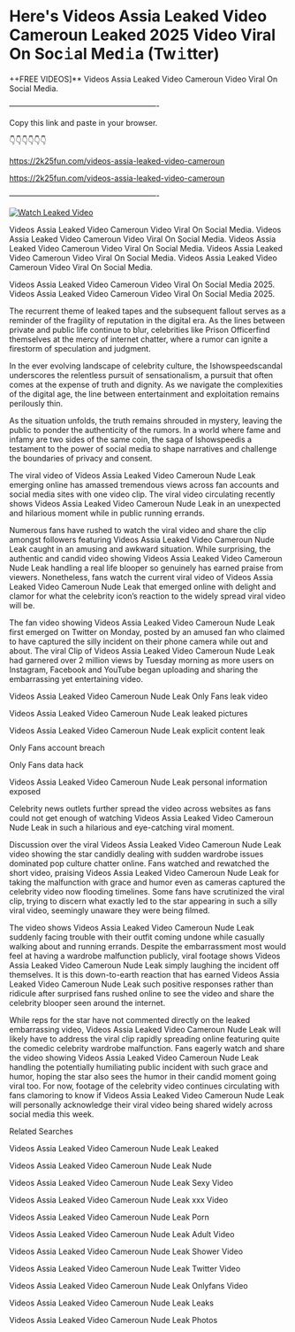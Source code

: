 # Here's Videos Assia Leaked Video Cameroun Leaked 2025 Video Viral On Soc𝚒al Med𝚒a (Tw𝚒tter)

++FREE VIDEOS]** Videos Assia Leaked Video Cameroun Video Viral On Social Media.

———————————————————-

Copy this link and paste in your browser.

👇👇👇👇👇👇

https://2k25fun.com/videos-assia-leaked-video-cameroun

https://2k25fun.com/videos-assia-leaked-video-cameroun

———————————————————-

[![Watch Leaked Video](https://miro.medium.com/v2/resize:fit:828/format:webp/1*cilzJN44JGOrTw9NJCrNHA.gif "Watch Leaked Video")](https://2k25fun.com/videos-assia-leaked-video-cameroun)

Videos Assia Leaked Video Cameroun Video Viral On Social Media. Videos Assia Leaked Video Cameroun Video Viral On Social Media. Videos Assia Leaked Video Cameroun Video Viral On Social Media. Videos Assia Leaked Video Cameroun Video Viral On Social Media. Videos Assia Leaked Video Cameroun Video Viral On Social Media.

Videos Assia Leaked Video Cameroun Video Viral On Social Media 2025. Videos Assia Leaked Video Cameroun Video Viral On Social Media 2025.

The recurrent theme of leaked tapes and the subsequent fallout serves as a reminder of the fragility of reputation in the digital era. As the lines between private and public life continue to blur, celebrities like Prison Officerfind themselves at the mercy of internet chatter, where a rumor can ignite a firestorm of speculation and judgment.

In the ever evolving landscape of celebrity culture, the Ishowspeedscandal underscores the relentless pursuit of sensationalism, a pursuit that often comes at the expense of truth and dignity. As we navigate the complexities of the digital age, the line between entertainment and exploitation remains perilously thin.

As the situation unfolds, the truth remains shrouded in mystery, leaving the public to ponder the authenticity of the rumors. In a world where fame and infamy are two sides of the same coin, the saga of Ishowspeedis a testament to the power of social media to shape narratives and challenge the boundaries of privacy and consent.

The viral video of Videos Assia Leaked Video Cameroun Nude Leak emerging online has amassed tremendous views across fan accounts and social media sites with one video clip. The viral video circulating recently shows Videos Assia Leaked Video Cameroun Nude Leak in an unexpected and hilarious moment while in public running errands.

Numerous fans have rushed to watch the viral video and share the clip amongst followers featuring Videos Assia Leaked Video Cameroun Nude Leak caught in an amusing and awkward situation. While surprising, the authentic and candid video showing Videos Assia Leaked Video Cameroun Nude Leak handling a real life blooper so genuinely has earned praise from viewers. Nonetheless, fans watch the current viral video of Videos Assia Leaked Video Cameroun Nude Leak that emerged online with delight and clamor for what the celebrity icon’s reaction to the widely spread viral video will be.

The fan video showing Videos Assia Leaked Video Cameroun Nude Leak first emerged on Twitter on Monday, posted by an amused fan who claimed to have captured the silly incident on their phone camera while out and about. The viral Clip of Videos Assia Leaked Video Cameroun Nude Leak had garnered over 2 million views by Tuesday morning as more users on Instagram, Facebook and YouTube began uploading and sharing the embarrassing yet entertaining video.

Videos Assia Leaked Video Cameroun Nude Leak Only Fans leak video

Videos Assia Leaked Video Cameroun Nude Leak leaked pictures

Videos Assia Leaked Video Cameroun Nude Leak explicit content leak

Only Fans account breach

Only Fans data hack

Videos Assia Leaked Video Cameroun Nude Leak personal information exposed

Celebrity news outlets further spread the video across websites as fans could not get enough of watching Videos Assia Leaked Video Cameroun Nude Leak in such a hilarious and eye-catching viral moment.

Discussion over the viral Videos Assia Leaked Video Cameroun Nude Leak video showing the star candidly dealing with sudden wardrobe issues dominated pop culture chatter online. Fans watched and rewatched the short video, praising Videos Assia Leaked Video Cameroun Nude Leak for taking the malfunction with grace and humor even as cameras captured the celebrity video now flooding timelines. Some fans have scrutinized the viral clip, trying to discern what exactly led to the star appearing in such a silly viral video, seemingly unaware they were being filmed.

The video shows Videos Assia Leaked Video Cameroun Nude Leak suddenly facing trouble with their outfit coming undone while casually walking about and running errands. Despite the embarrassment most would feel at having a wardrobe malfunction publicly, viral footage shows Videos Assia Leaked Video Cameroun Nude Leak simply laughing the incident off themselves. It is this down-to-earth reaction that has earned Videos Assia Leaked Video Cameroun Nude Leak such positive responses rather than ridicule after surprised fans rushed online to see the video and share the celebrity blooper seen around the internet.

While reps for the star have not commented directly on the leaked embarrassing video, Videos Assia Leaked Video Cameroun Nude Leak will likely have to address the viral clip rapidly spreading online featuring quite the comedic celebrity wardrobe malfunction. Fans eagerly watch and share the video showing Videos Assia Leaked Video Cameroun Nude Leak handling the potentially humiliating public incident with such grace and humor, hoping the star also sees the humor in their candid moment going viral too. For now, footage of the celebrity video continues circulating with fans clamoring to know if Videos Assia Leaked Video Cameroun Nude Leak will personally acknowledge their viral video being shared widely across social media this week.

Related Searches

Videos Assia Leaked Video Cameroun Nude Leak Leaked

Videos Assia Leaked Video Cameroun Nude Leak Nude

Videos Assia Leaked Video Cameroun Nude Leak Sexy Video

Videos Assia Leaked Video Cameroun Nude Leak xxx Video

Videos Assia Leaked Video Cameroun Nude Leak Porn

Videos Assia Leaked Video Cameroun Nude Leak Adult Video

Videos Assia Leaked Video Cameroun Nude Leak Shower Video

Videos Assia Leaked Video Cameroun Nude Leak Twitter Video

Videos Assia Leaked Video Cameroun Nude Leak Onlyfans Video

Videos Assia Leaked Video Cameroun Nude Leak Leaks

Videos Assia Leaked Video Cameroun Nude Leak Photos